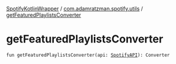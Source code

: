[SpotifyKotlinWrapper](../index.md) / [com.adamratzman.spotify.utils](index.md) / [getFeaturedPlaylistsConverter](./get-featured-playlists-converter.md)

# getFeaturedPlaylistsConverter

`fun getFeaturedPlaylistsConverter(api: `[`SpotifyAPI`](../com.adamratzman.spotify.main/-spotify-a-p-i/index.md)`): Converter`